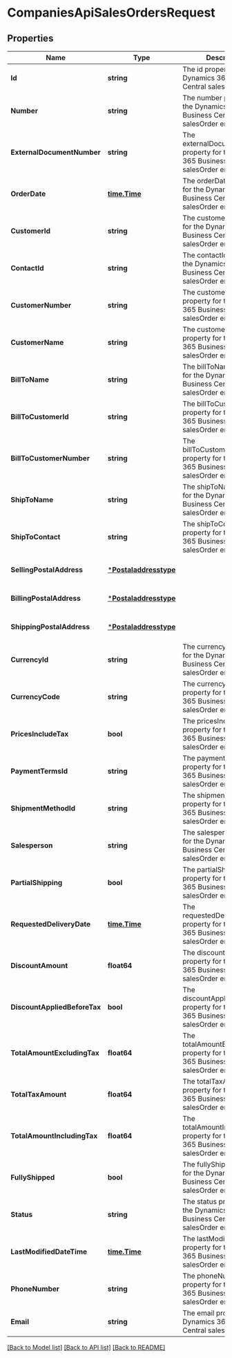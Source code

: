# CompaniesApiSalesOrdersRequest

## Properties
Name | Type | Description | Notes
------------ | ------------- | ------------- | -------------
**Id** | **string** | The id property for the Dynamics 365 Business Central salesOrder entity | [optional] [default to null]
**Number** | **string** | The number property for the Dynamics 365 Business Central salesOrder entity | [optional] [default to null]
**ExternalDocumentNumber** | **string** | The externalDocumentNumber property for the Dynamics 365 Business Central salesOrder entity | [optional] [default to null]
**OrderDate** | [**time.Time**](time.Time.md) | The orderDate property for the Dynamics 365 Business Central salesOrder entity | [optional] [default to null]
**CustomerId** | **string** | The customerId property for the Dynamics 365 Business Central salesOrder entity | [optional] [default to null]
**ContactId** | **string** | The contactId property for the Dynamics 365 Business Central salesOrder entity | [optional] [default to null]
**CustomerNumber** | **string** | The customerNumber property for the Dynamics 365 Business Central salesOrder entity | [optional] [default to null]
**CustomerName** | **string** | The customerName property for the Dynamics 365 Business Central salesOrder entity | [optional] [default to null]
**BillToName** | **string** | The billToName property for the Dynamics 365 Business Central salesOrder entity | [optional] [default to null]
**BillToCustomerId** | **string** | The billToCustomerId property for the Dynamics 365 Business Central salesOrder entity | [optional] [default to null]
**BillToCustomerNumber** | **string** | The billToCustomerNumber property for the Dynamics 365 Business Central salesOrder entity | [optional] [default to null]
**ShipToName** | **string** | The shipToName property for the Dynamics 365 Business Central salesOrder entity | [optional] [default to null]
**ShipToContact** | **string** | The shipToContact property for the Dynamics 365 Business Central salesOrder entity | [optional] [default to null]
**SellingPostalAddress** | [***Postaladdresstype**](postaladdresstype.md) |  | [optional] [default to null]
**BillingPostalAddress** | [***Postaladdresstype**](postaladdresstype.md) |  | [optional] [default to null]
**ShippingPostalAddress** | [***Postaladdresstype**](postaladdresstype.md) |  | [optional] [default to null]
**CurrencyId** | **string** | The currencyId property for the Dynamics 365 Business Central salesOrder entity | [optional] [default to null]
**CurrencyCode** | **string** | The currencyCode property for the Dynamics 365 Business Central salesOrder entity | [optional] [default to null]
**PricesIncludeTax** | **bool** | The pricesIncludeTax property for the Dynamics 365 Business Central salesOrder entity | [optional] [default to null]
**PaymentTermsId** | **string** | The paymentTermsId property for the Dynamics 365 Business Central salesOrder entity | [optional] [default to null]
**ShipmentMethodId** | **string** | The shipmentMethodId property for the Dynamics 365 Business Central salesOrder entity | [optional] [default to null]
**Salesperson** | **string** | The salesperson property for the Dynamics 365 Business Central salesOrder entity | [optional] [default to null]
**PartialShipping** | **bool** | The partialShipping property for the Dynamics 365 Business Central salesOrder entity | [optional] [default to null]
**RequestedDeliveryDate** | [**time.Time**](time.Time.md) | The requestedDeliveryDate property for the Dynamics 365 Business Central salesOrder entity | [optional] [default to null]
**DiscountAmount** | **float64** | The discountAmount property for the Dynamics 365 Business Central salesOrder entity | [optional] [default to null]
**DiscountAppliedBeforeTax** | **bool** | The discountAppliedBeforeTax property for the Dynamics 365 Business Central salesOrder entity | [optional] [default to null]
**TotalAmountExcludingTax** | **float64** | The totalAmountExcludingTax property for the Dynamics 365 Business Central salesOrder entity | [optional] [default to null]
**TotalTaxAmount** | **float64** | The totalTaxAmount property for the Dynamics 365 Business Central salesOrder entity | [optional] [default to null]
**TotalAmountIncludingTax** | **float64** | The totalAmountIncludingTax property for the Dynamics 365 Business Central salesOrder entity | [optional] [default to null]
**FullyShipped** | **bool** | The fullyShipped property for the Dynamics 365 Business Central salesOrder entity | [optional] [default to null]
**Status** | **string** | The status property for the Dynamics 365 Business Central salesOrder entity | [optional] [default to null]
**LastModifiedDateTime** | [**time.Time**](time.Time.md) | The lastModifiedDateTime property for the Dynamics 365 Business Central salesOrder entity | [optional] [default to null]
**PhoneNumber** | **string** | The phoneNumber property for the Dynamics 365 Business Central salesOrder entity | [optional] [default to null]
**Email** | **string** | The email property for the Dynamics 365 Business Central salesOrder entity | [optional] [default to null]

[[Back to Model list]](../README.md#documentation-for-models) [[Back to API list]](../README.md#documentation-for-api-endpoints) [[Back to README]](../README.md)


